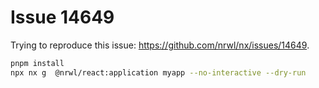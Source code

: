 # Issue 14649

Trying to reproduce this issue: https://github.com/nrwl/nx/issues/14649.

```bash
pnpm install
npx nx g  @nrwl/react:application myapp --no-interactive --dry-run
```


